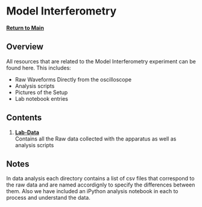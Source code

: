 # Model Interferometry
**[Return to Main](https://github.com/PanosEconomou/advanced-lab)**

## Overview
All resources that are related to the Model Interferometry experiment can be found here. This includes:
- Raw Waveforms Directly from the oscilloscope
- Analysis scripts
- Pictures of the Setup
- Lab notebook entries

## Contents
1. **[Lab-Data](https://github.com/PanosEconomou/advanced-lab/tree/main/2.Faraday-Rotation/1.Lab-Data)**  
  Contains all the Raw data collected with the apparatus as well as analysis scripts

## Notes
In data analysis each directory contains a list of csv files that correspond to the raw data and are named accordignly to specify the differences between them. Also we have included an iPython analysis notebook in each to process and understand the data.
